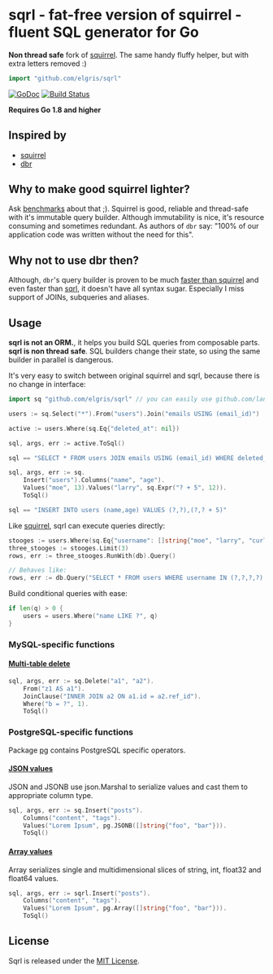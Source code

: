 # sqrl - fat-free version of squirrel - fluent SQL generator for Go

**Non thread safe** fork of [squirrel](http://github.com/lann/squirrel). The same handy fluffy helper, but with extra letters removed :)

```go
import "github.com/elgris/sqrl"
```

[![GoDoc](https://godoc.org/github.com/elgris/sqrl?status.png)](https://godoc.org/github.com/elgris/sqrl)
[![Build Status](https://travis-ci.org/elgris/sqrl.png?branch=master)](https://travis-ci.org/elgris/sqrl)

**Requires Go 1.8 and higher**

## Inspired by

- [squirrel](https://github.com/lann/squirrel)
- [dbr](https://github.com/gocraft/dbr)

## Why to make good squirrel lighter?

Ask [benchmarks](https://github.com/elgris/golang-sql-builder-benchmark) about that ;). Squirrel is good, reliable and thread-safe with it's immutable query builder. Although immutability is nice, it's resource consuming and sometimes redundant. As authors of `dbr` say: "100% of our application code was written without the need for this".

## Why not to use dbr then?

Although, `dbr`'s query builder is proven to be much [faster than squirrel](https://github.com/tyler-smith/golang-sql-benchmark) and even faster than [sqrl](https://github.com/elgris/golang-sql-builder-benchmark), it doesn't have all syntax sugar. Especially I miss support of JOINs, subqueries and aliases.

## Usage

**sqrl is not an ORM.**, it helps you build SQL queries from composable parts.
**sqrl is non thread safe**. SQL builders change their state, so using the same builder in parallel is dangerous.

It's very easy to switch between original squirrel and sqrl, because there is no change in interface:

```go
import sq "github.com/elgris/sqrl" // you can easily use github.com/lann/squirrel here

users := sq.Select("*").From("users").Join("emails USING (email_id)")

active := users.Where(sq.Eq{"deleted_at": nil})

sql, args, err := active.ToSql()

sql == "SELECT * FROM users JOIN emails USING (email_id) WHERE deleted_at IS NULL"
```

```go
sql, args, err := sq.
    Insert("users").Columns("name", "age").
    Values("moe", 13).Values("larry", sq.Expr("? + 5", 12)).
    ToSql()

sql == "INSERT INTO users (name,age) VALUES (?,?),(?,? + 5)"
```

Like [squirrel](https://github.com/lann/squirrel), sqrl can execute queries directly:

```go
stooges := users.Where(sq.Eq{"username": []string{"moe", "larry", "curly", "shemp"}})
three_stooges := stooges.Limit(3)
rows, err := three_stooges.RunWith(db).Query()

// Behaves like:
rows, err := db.Query("SELECT * FROM users WHERE username IN (?,?,?,?) LIMIT 3", "moe", "larry", "curly", "shemp")
```

Build conditional queries with ease:

```go
if len(q) > 0 {
    users = users.Where("name LIKE ?", q)
}
```

### MySQL-specific functions

#### [Multi-table delete](https://dev.mysql.com/doc/refman/5.7/en/delete.html)

```go
sql, args, err := sq.Delete("a1", "a2").
    From("z1 AS a1").
    JoinClause("INNER JOIN a2 ON a1.id = a2.ref_id").
    Where("b = ?", 1).
    ToSql()
```

### PostgreSQL-specific functions

Package [pg](https://godoc.org/github.com/elgris/sqrl/pg) contains PostgreSQL specific operators.

#### [JSON values](https://www.postgresql.org/docs/current/static/functions-json.html)

JSON and JSONB use json.Marshal to serialize values and cast them to appropriate column type.

```go
sql, args, err := sq.Insert("posts").
    Columns("content", "tags").
    Values("Lorem Ipsum", pg.JSONB([]string{"foo", "bar"})).
    ToSql()
```

#### [Array values](https://www.postgresql.org/docs/current/static/arrays.html)

Array serializes single and multidimensional slices of string, int, float32 and float64 values.

```go
sql, args, err := sqrl.Insert("posts").
    Columns("content", "tags").
    Values("Lorem Ipsum", pg.Array([]string{"foo", "bar"})).
    ToSql()
```

## License

Sqrl is released under the
[MIT License](http://www.opensource.org/licenses/MIT).
